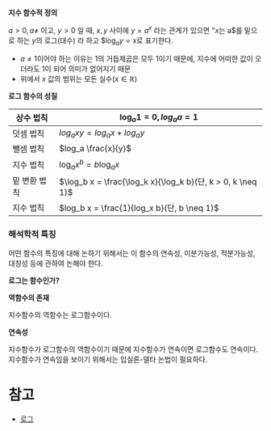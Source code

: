 **지수 함수적 정의**

$a > 0, a \neq$ 이고, $y > 0$ 일 때, $x, y$ 사이에 $y=a^x$ 라는 관계가 있으면 "$x$는 a$를 밑으로 하는 $y$의 로그(대수) 라 하고 $$\log_ay=x$로 표기한다.

* $a \neq 1$이어야 하는 이유는 $1$의 거듭제곱은 모두 $1$이기 때문에, 지수에 어떠한 값이 오더라도 $1$이 되어 의미가 없어지기 때문
* 위에서 $x$ 값의 범위는 모든 실수($x \in \mathbb{R}​$)

**로그 함수의 성질**

| 상수 법칙    | $\log_a1 = 0, log_aa=1$                                     |
| ------------ | ----------------------------------------------------------- |
| 덧셈 법칙    | $log_a xy = log_a x + log_a y$                              |
| 뺄셈 법칙    | $log_a \frac{x}{y}$                                         |
| 지수 법칙    | $\log_a x^b = b \log_a x$                                   |
| 밑 변환 법칙 | $\log_b x = \frac{\log_k x}{\log_k b}(단, k > 0, k \neq 1)$ |
| 지수 법칙    | $log_b x = \frac{1}{log_x b}(단, b \neq 1)$                 |



### 해석학적 특징

어떤 함수의 특징에 대해 논하기 위해서는 이 함수의 연속성, 미분가능성, 적분가능성, 대칭성 등에 관하여 논해야 한다.

**로그는 함수인가?**



**역함수의 존재**

지수함수의 역함수는 로그함수이다.

**연속성**

지수함수가 로그함수의 역함수이기 때문에 지수함수가 연속이면 로그함수도 연속이다. 지수함수가 연속임을 보이기 위해서는 입실론-델타 논법이 필요하다.



# 참고

- [로그](https://ko.wikipedia.org/wiki/%EB%A1%9C%EA%B7%B8)

